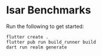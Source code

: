 # Isar Benchmarks

Run the following to get started:

```
flutter create .
flutter pub run build_runner build
dart run realm generate
```
